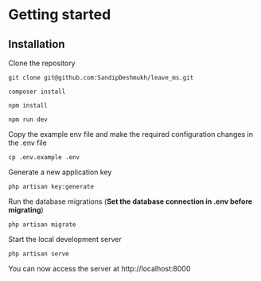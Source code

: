 
# Getting started

## Installation

Clone the repository

    git clone git@github.com:SandipDeshmukh/leave_ms.git

    composer install
    
    npm install
    
    npm run dev

Copy the example env file and make the required configuration changes in the .env file

    cp .env.example .env

Generate a new application key

    php artisan key:generate

Run the database migrations (**Set the database connection in .env before migrating**)

    php artisan migrate

Start the local development server

    php artisan serve

You can now access the server at http://localhost:8000
